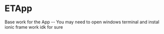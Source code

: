 # ETApp
 Base work for the App -- You may need to open windows terminal and instal ionic frame work idk for sure
